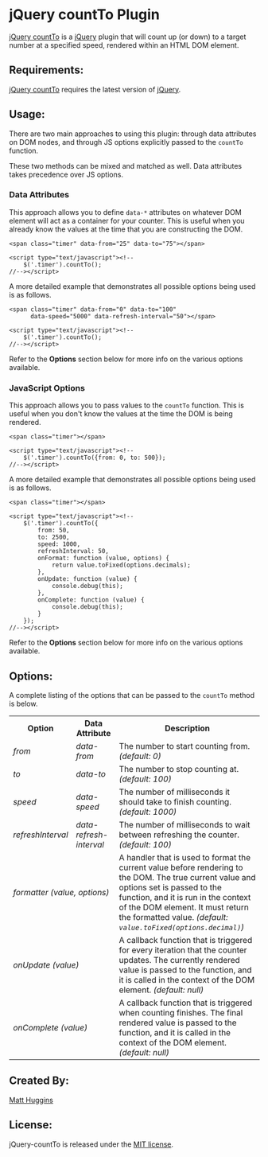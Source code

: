 jQuery countTo Plugin
=====================
[jQuery countTo](https://github.com/mhuggins/jquery-countTo) is a
[jQuery](http://jquery.com) plugin that will count up (or down) to a target
number at a specified speed, rendered within an HTML DOM element.

Requirements:
-------------
[jQuery countTo](https://github.com/mhuggins/jquery-countTo) requires the
latest version of [jQuery](http://jquery.com).

Usage:
------
There are two main approaches to using this plugin: through data attributes on
DOM nodes, and through JS options explicitly passed to the `countTo` function.

These two methods can be mixed and matched as well.  Data attributes takes
precedence over JS options.

### Data Attributes

This approach allows you to define `data-*` attributes on whatever DOM element
will act as a container for your counter.  This is useful when you already know
the values at the time that you are constructing the DOM.

    <span class="timer" data-from="25" data-to="75"></span>
    
    <script type="text/javascript"><!--
        $('.timer').countTo();
    //--></script>

A more detailed example that demonstrates all possible options being used is as
follows.

    <span class="timer" data-from="0" data-to="100"
          data-speed="5000" data-refresh-interval="50"></span>
    
    <script type="text/javascript"><!--
        $('.timer').countTo();
    //--></script>

Refer to the **Options** section below for more info on the various options
available.

### JavaScript Options

This approach allows you to pass values to the `countTo` function.  This is
useful when you don't know the values at the time the DOM is being rendered.

    <span class="timer"></span>
    
    <script type="text/javascript"><!--
        $('.timer').countTo({from: 0, to: 500});
    //--></script>

A more detailed example that demonstrates all possible options being used is as
follows.

    <span class="timer"></span>
    
    <script type="text/javascript"><!--
        $('.timer').countTo({
            from: 50,
            to: 2500,
            speed: 1000,
            refreshInterval: 50,
            onFormat: function (value, options) {
                return value.toFixed(options.decimals);
            },
            onUpdate: function (value) {
                console.debug(this);
            },
            onComplete: function (value) {
                console.debug(this);
            }
        });
    //--></script>

Refer to the **Options** section below for more info on the various options
available.

Options:
--------
A complete listing of the options that can be passed to the `countTo` method is below.

<table>
  <tr>
    <th>Option</th>
    <th>Data Attribute</th>
    <th>Description</th>
  </tr>
  <tr>
    <td><i>from</i></td>
    <td><i>data-from</i></td>
    <td>The number to start counting from. <i>(default: 0)</i></td>
  </tr>
  <tr>
    <td><i>to</i></td>
    <td><i>data-to</i></td>
    <td>The number to stop counting at. <i>(default: 100)</i></td>
  </tr>
  <tr>
    <td><i>speed</i></td>
    <td><i>data-speed</i></td>
    <td>The number of milliseconds it should take to finish counting.
        <i>(default: 1000)</i></td>
  </tr>
  <tr>
    <td><i>refreshInterval</i></td>
    <td><i>data-refresh-interval</i></td>
    <td>The number of milliseconds to wait between refreshing the counter.
        <i>(default: 100)</i></td>
  </tr>
  <tr>
    <td colspan="2"><i>formatter (value, options)</i></td>
    <td>A handler that is used to format the current value before rendering to
        the DOM.  The true current value and options set is passed to the
        function, and it is run in the context of the DOM element.  It must
        return the formatted value. <i>(default:
        <code>value.toFixed(options.decimal)</code>)</i></td>
  </tr>
  <tr>
    <td colspan="2"><i>onUpdate (value)</i></td>
    <td>A callback function that is triggered for every iteration that the
        counter updates.  The currently rendered value is passed to the
        function, and it is called in the context of the DOM element.
        <i>(default: null)</i></td>
  </tr>
  <tr>
    <td colspan="2"><i>onComplete (value)</i></td>
    <td>A callback function that is triggered when counting finishes.  The
        final rendered value is passed to the function, and it is called in the
        context of the DOM element. <i>(default: null)</i></td>
  </tr>
</table>

Created By:
-----------
[Matt Huggins](http://www.matthuggins.com)

License:
--------
jQuery-countTo is released under the [MIT license](http://www.opensource.org/licenses/MIT).
